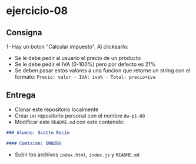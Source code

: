 # ejercicio-08

## Consigna

1- Hay un boton "Calcular impuesto". Al clickearlo:

  - Se le debe pedir al usuario el precio de un producto
  - Se le debe pedir el IVA (0-100%) pero por defecto es 21%
  - Se deben pasar estos valores a una funcion que retorne un string con el formato: `Precio: valor - IVA: iva% - Total: precio+iva`

## Entrega

- Clonar este repositorio localmente
- Crear un repositorio personal con el nombre `dw-p1-08`
- Modificar este `README.md` con este contenido:

```markdown
### Alumno: Scotto Rocío

#### Comision: DWN2BV
```

- Subir los archivos `index.html`, `index.js` y `README.md`
